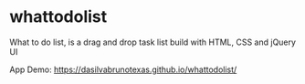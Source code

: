 # whattodolist
What to do list, is a drag and drop task list build with HTML, CSS and jQuery UI 


App Demo: https://dasilvabrunotexas.github.io/whattodolist/
